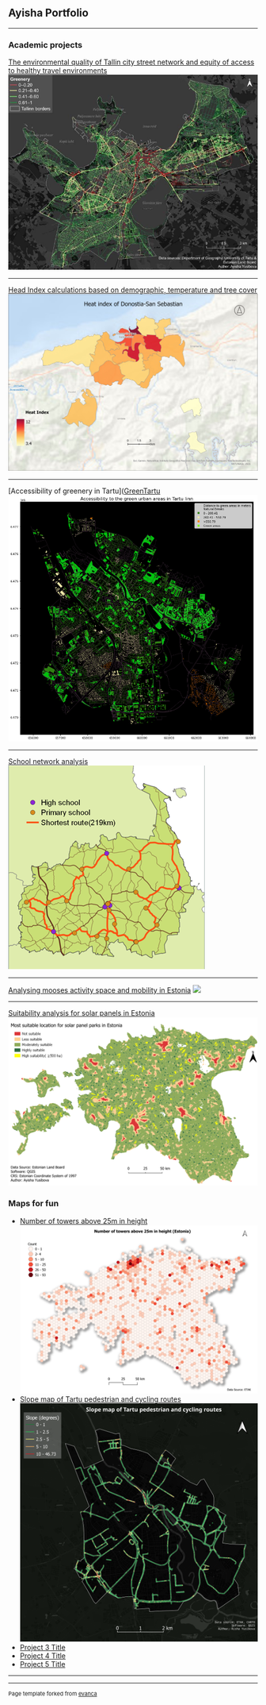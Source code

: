 ## Ayisha Portfolio

---

### Academic projects 

[The environmental quality of Tallin city street network and equity of access to healthy travel environments](environmnetal_quality)
<img src="images/image_2024-02-01_223748180.png"/>

---
[Head Index calculations based on demographic, temperature and tree cover](GreenTartu/README.md)
<img src="images/Heat_index.jpg"/>

---
[Accessibility of greenery in Tartu]([GreenTartu](https://github.com/GeoAyisha/GreenTartu/blob/master/README.md)
<img src="images/Tartu greenery.png"/>

---
[School network analysis](shcool_network.md)
<img src="images/schools.png"/>

---
[Analysing mooses activity space and mobility in Estonia](project_page3.md)
<img src="images/moose_movement123.png"/>

---
[Suitability analysis for solar panels in Estonia](suitability.md)
<img src="images/suitability.png"/>


### Maps for fun

- [Number of towers above 25m in height](images/25M_height_.png)
  <img src="images/25M_height_.png"/>
- [Slope map of Tartu pedestrian and cycling routes](images/tartu_network_slope___.png)
  <img src="images/tartu_network_slope___.png"/>
- [Project 3 Title](page_cm)
- [Project 4 Title](README.md)
- [Project 5 Title](http://example.com/)

---



---
<p style="font-size:11px">Page template forked from <a href="https://github.com/evanca/quick-portfolio">evanca</a></p>
<!-- Remove above link if you don't want to attibute -->
